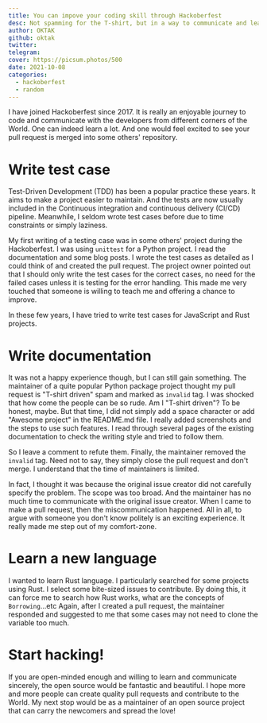 ```yaml
---
title: You can impove your coding skill through Hackoberfest
desc: Not spamming for the T-shirt, but in a way to communicate and learn.
author: OKTAK
github: oktak
twitter:
telegram:
cover: https://picsum.photos/500
date: 2021-10-08
categories:
  - hackoberfest
  - random
---
```


I have joined Hackoberfest since 2017. It is really an enjoyable journey to code and communicate with the developers from different corners of the World. One can indeed learn a lot. And one would feel excited to see your pull request is merged into some others' repository.

# Write test case

Test-Driven Development (TDD) has been a popular practice these years. It aims to make a project easier to maintain. And the tests are now usually included in the Continuous integration and continuous delivery (CI/CD) pipeline. Meanwhile, I seldom wrote test cases before due to time constraints or simply laziness.

My first writing of a testing case was in some others' project during the Hackoberfest. I was using `unittest` for a Python project. I read the documentation and some blog posts. I wrote the test cases as detailed as I could think of and created the pull request. The project owner pointed out that I should only write the test cases for the correct cases, no need for the failed cases unless it is testing for the error handling. This made me very touched that someone is willing to teach me and offering a chance to improve.

In these few years, I have tried to write test cases for JavaScript and Rust projects.

# Write documentation

It was not a happy experience though, but I can still gain something. The maintainer of a quite popular Python package project thought my pull request is "T-shirt driven" spam and marked as `invalid` tag. I was shocked that how come the people can be so rude. Am I "T-shirt driven"? To be honest, maybe. But that time, I did not simply add a space character or add "Awesome project" in the README.md file. I really added screenshots and the steps to use such features. I read through several pages of the existing documentation to check the writing style and tried to follow them.

So I leave a comment to refute them. Finally, the maintainer removed the `invalid` tag. Need not to say, they simply close the pull request and don't merge. I understand that the time of maintainers is limited.

In fact, I thought it was because the original issue creator did not carefully specify the problem. The scope was too broad. And the maintainer has no much time to communicate with the original issue creator. When I came to make a pull request, then the miscommunication happened. All in all, to argue with someone you don't know politely is an exciting experience. It really made me step out of my comfort-zone.

# Learn a new language

I wanted to learn Rust language. I particularly searched for some projects using Rust. I select some bite-sized issues to contribute. By doing this, it can force me to search how Rust works, what are the concepts of `Borrowing`...etc Again, after I created a pull request, the maintainer responded and suggested to me that some cases may not need to clone the variable too much.

# Start hacking!

If you are open-minded enough and willing to learn and communicate sincerely, the open source would be fantastic and beautiful. I hope more and more people can create quality pull requests and contribute to the World. My next stop would be as a maintainer of an open source project that can carry the newcomers and spread the love!
